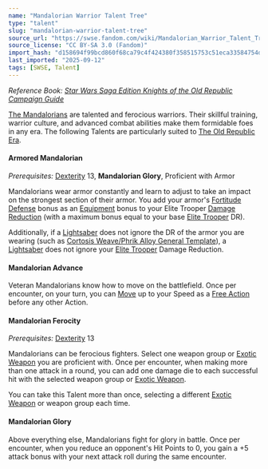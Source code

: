 ```yaml
---
name: "Mandalorian Warrior Talent Tree"
type: "talent"
slug: "mandalorian-warrior-talent-tree"
source_url: "https://swse.fandom.com/wiki/Mandalorian_Warrior_Talent_Tree"
source_license: "CC BY-SA 3.0 (Fandom)"
import_hash: "d158694f99bcd860f68ca79c4f424380f358515753c51eca33584754d8633678"
last_imported: "2025-09-12"
tags: [SWSE, Talent]
---
```

*Reference Book: [Star Wars Saga Edition Knights of the Old Republic Campaign Guide](https://swse.fandom.com/wiki/Star_Wars_Saga_Edition_Knights_of_the_Old_Republic_Campaign_Guide)*

[The Mandalorians](https://swse.fandom.com/wiki/The_Mandalorians) are talented and ferocious warriors. Their skillful training, warrior culture, and advanced combat abilities make them formidable foes in any era. The following Talents are particularly suited to [The Old Republic Era](https://swse.fandom.com/wiki/The_Old_Republic_Era).

#### **Armored Mandalorian**
*Prerequisites:* [Dexterity](https://swse.fandom.com/wiki/Dexterity) 13, **Mandalorian Glory**, Proficient with Armor

Mandalorians wear armor constantly and learn to adjust to take an impact on the strongest section of their armor. You add your armor's [Fortitude Defense](https://swse.fandom.com/wiki/Fortitude_Defense) bonus as an [Equipment](https://swse.fandom.com/wiki/Equipment) bonus to your Elite Trooper [Damage Reduction](https://swse.fandom.com/wiki/Damage_Reduction) (with a maximum bonus equal to your base [Elite Trooper](https://swse.fandom.com/wiki/Elite_Trooper) DR).

Additionally, if a [Lightsaber](https://swse.fandom.com/wiki/Lightsaber) does not ignore the DR of the armor you are wearing (such as [Cortosis Weave/Phrik Alloy General Template](https://swse.fandom.com/wiki/Cortosis_Weave/Phrik_Alloy_General_Template)), a [Lightsaber](https://swse.fandom.com/wiki/Lightsaber) does not ignore your [Elite Trooper](https://swse.fandom.com/wiki/Elite_Trooper) Damage Reduction.

#### **Mandalorian Advance**
Veteran Mandalorians know how to move on the battlefield. Once per encounter, on your turn, you can [Move](https://swse.fandom.com/wiki/Move) up to your Speed as a [Free Action](https://swse.fandom.com/wiki/Free_Action) before any other Action. 

#### **Mandalorian Ferocity**
*Prerequisites:* [Dexterity](https://swse.fandom.com/wiki/Dexterity) 13

Mandalorians can be ferocious fighters. Select one weapon group or [Exotic Weapon](https://swse.fandom.com/wiki/Exotic_Weapon) you are proficient with. Once per encounter, when making more than one attack in a round, you can add one damage die to each successful hit with the selected weapon group or [Exotic Weapon](https://swse.fandom.com/wiki/Exotic_Weapon).

You can take this Talent more than once, selecting a different [Exotic Weapon](https://swse.fandom.com/wiki/Exotic_Weapon) or weapon group each time.

#### **Mandalorian Glory**
Above everything else, Mandalorians fight for glory in battle. Once per encounter, when you reduce an opponent's Hit Points to 0, you gain a +5 attack bonus with your next attack roll during the same encounter.